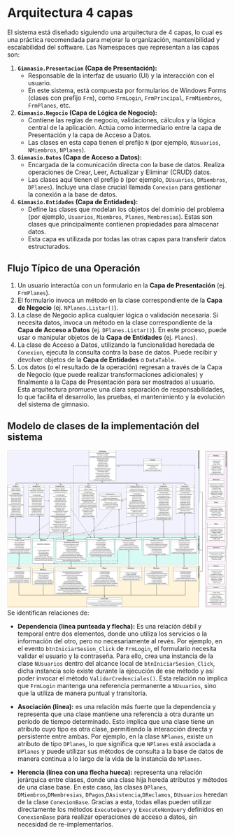 ﻿# Arquitectura 4 capas

El sistema está diseñado siguiendo una arquitectura de 4 capas, lo cual es una práctica recomendada para mejorar la organización, mantenibilidad y escalabilidad del software. Las Namespaces que representan a las capas son:

1. **`Gimnasio.Presentacion` (Capa de Presentación):**
    - Responsable de la interfaz de usuario (UI) y la interacción con el usuario.
    - En este sistema, está compuesta por formularios de Windows Forms (clases con prefijo `Frm`), como `FrmLogin`, `FrmPrincipal`, `FrmMiembros`, `FrmPlanes`, etc.
2. **`Gimnasio.Negocio` (Capa de Lógica de Negocio):**
    - Contiene las reglas de negocio, validaciones, cálculos y la lógica central de la aplicación. Actúa como intermediario entre la capa de Presentación y la capa de Acceso a Datos.
    - Las clases en esta capa tienen el prefijo `N` (por ejemplo, `NUsuarios`, `NMiembros`, `NPlanes`).
3. **`Gimnasio.Datos` (Capa de Acceso a Datos):**
    - Encargada de la comunicación directa con la base de datos. Realiza operaciones de Crear, Leer, Actualizar y Eliminar (CRUD) datos.
    - Las clases aquí tienen el prefijo `D` (por ejemplo, `DUsuarios`, `DMiembros`, `DPlanes`). Incluye una clase crucial llamada `Conexion` para gestionar la conexión a la base de datos.
4. **`Gimnasio.Entidades` (Capa de Entidades):**
    - Define las clases que modelan los objetos del dominio del problema (por ejemplo, `Usuarios`, `Miembros`, `Planes`, `Membresias`). Estas son clases que principalmente contienen propiedades para almacenar datos.
    - Esta capa es utilizada por todas las otras capas para transferir datos estructurados.

## Flujo Típico de una Operación

1. Un usuario interactúa con un formulario en la **Capa de Presentación** (ej. `FrmPlanes`).
2. El formulario invoca un método en la clase correspondiente de la **Capa de Negocio** (ej. `NPlanes.Listar()`).
3. La clase de Negocio aplica cualquier lógica o validación necesaria. Si necesita datos, invoca un método en la clase correspondiente de la **Capa de Acceso a Datos** (ej. `DPlanes.Listar()`). En este proceso, puede usar o manipular objetos de la **Capa de Entidades** (ej. `Planes`).
4. La clase de Acceso a Datos, utilizando la funcionalidad heredada de `Conexion`, ejecuta la consulta contra la base de datos. Puede recibir y devolver objetos de la **Capa de Entidades** o `DataTable`.
5. Los datos (o el resultado de la operación) regresan a través de la Capa de Negocio (que puede realizar transformaciones adicionales) y finalmente a la Capa de Presentación para ser mostrados al usuario.
Esta arquitectura promueve una clara separación de responsabilidades, lo que facilita el desarrollo, las pruebas, el mantenimiento y la evolución del sistema de gimnasio.
## Modelo de clases de la implementación del sistema
![Diagrama de Clase](images/ClaseUML.svg)
Se identifican relaciones de:
- **Dependencia (línea punteada y flecha):** Es una relación débil y temporal entre dos elementos, donde uno utiliza los servicios o la información del otro, pero no necesariamente al revés. Por ejemplo, en el evento `btnIniciarSesion_Click` de `FrmLogin`, el formulario necesita validar el usuario y la contraseña. Para ello, crea una instancia de la clase `NUsuarios` dentro del alcance local de `btnIniciarSesion_Click`, dicha instancia solo existe durante la ejecución de ese método y así poder invocar el método `ValidarCredenciales()`. Esta relación no implica que `FrmLogin` mantenga una referencia permanente a `NUsuarios`, sino que la utiliza de manera puntual y transitoria.

- **Asociación (línea):** es una relación más fuerte que la dependencia y representa que una clase mantiene una referencia a otra durante un período de tiempo determinado. Esto implica que una clase tiene un atributo cuyo tipo es otra clase, permitiendo la interacción directa y persistente entre ambas. Por ejemplo, en la clase `NPlanes`, existe un atributo de tipo `DPlanes`, lo que significa que `NPlanes` está asociada a `DPlanes` y puede utilizar sus métodos de consulta a la base de datos de manera continua a lo largo de la vida de la instancia de `NPlanes`.
- **Herencia (línea con una flecha hueca):** representa una relación jerárquica entre clases, donde una clase hija  hereda atributos y métodos de una clase base. En este caso, las clases `DPlanes`, `DMiembros`,`DMembresias`, `DPagos`,`DAsistencia`,`DReclamos`, `DUsuarios` heredan de la clase `ConexionBase`. Gracias a esta, todas ellas pueden utilizar directamente los métodos `ExecuteQuery` y  `ExecuteNonQuery` definidos en `ConexionBase` para realizar operaciones de acceso a datos, sin necesidad de re-implementarlos. 
